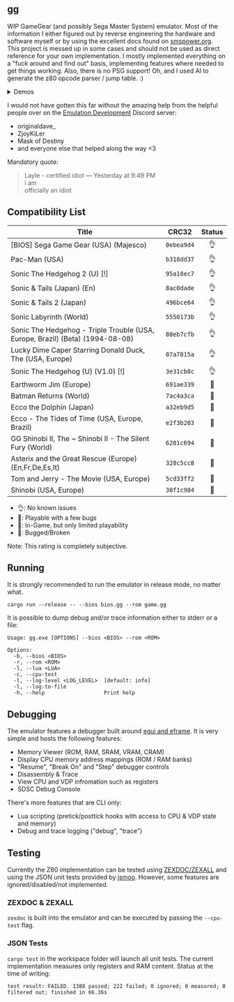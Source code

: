 ## gg
WIP GameGear (and possibly Sega Master System) emulator. Most of the information I either figured out by reverse engineering
the hardware and software myself or by using the excellent docs found on [smspower.org](https://www.smspower.org/). This project is 
messed up in some cases and should not be used as direct reference for your own implementation. I mostly implemented everything on a
"fuck around and find out" basis, implementing features where needed to get things working. Also, there is no PSG support! Oh, and I
used AI to generate the z80 opcode parser / jump table. :)

<details>
  <summary>Demos</summary>

  | Sonic The Hedgehog 2 Demo                                                                         | Lucky Dime Caper Starring Donald Duck Demo                                                        | Pac-Man Demo                                                                                      | Earthworm Jim Demo                                                                                |
  | ------------------------------------------------------------------------------------------------- | ------------------------------------------------------------------------------------------------- | ------------------------------------------------------------------------------------------------- | ------------------------------------------------------------------------------------------------- |
  | <video src="https://github.com/ioncodes/gg/assets/18533297/afd20259-47d0-4dd6-86b8-abe68bc0a4e6"> | <video src="https://github.com/ioncodes/gg/assets/18533297/9ac07dca-3b54-43b2-a881-163980319dff"> | <video src="https://github.com/ioncodes/gg/assets/18533297/1549887c-45f5-4eec-9201-9e4de168b32e"> | <video src="https://github.com/ioncodes/gg/assets/18533297/3812319b-5b0e-4841-99c7-e3f084279b67"> |
</details>

I would not have gotten this far without the amazing help from the helpful people over on the [Emulation Development](https://discord.gg/dkmJAes) Discord server:
* originaldave_
* ZjoyKiLer
* Mask of Destiny
* and everyone else that helped along the way <3

Mandatory quote:  
> Layle - certified idiot — Yesterday at 9:49 PM  
> i am  
> officially an idiot

## Compatibility List
| **Title**                                                                     | **CRC32**  | **Status** |
| ----------------------------------------------------------------------------- | :--------: | :--------: |
| [BIOS] Sega Game Gear (USA) (Majesco)                                         | `0ebea9d4` |     👌      |
| Pac-Man (USA)                                                                 | `b318dd37` |     👌      |
| Sonic The Hedgehog 2 (U) [!]                                                  | `95a18ec7` |     👌      |
| Sonic & Tails (Japan) (En)                                                    | `8ac0dade` |     👌      |
| Sonic & Tails 2 (Japan)                                                       | `496bce64` |     👌      |
| Sonic Labyrinth (World)                                                       | `5550173b` |     👌      |
| Sonic The Hedgehog - Triple Trouble (USA, Europe, Brazil) (Beta) (1994-08-08) | `80eb7cfb` |     👌      |
| Lucky Dime Caper Starring Donald Duck, The (USA, Europe)                      | `07a7815a` |     👌      |
| Sonic The Hedgehog (U) (V1.0) [!]                                             | `3e31cb8c` |     👌      |
| Earthworm Jim (Europe)                                                        | `691ae339` |     🐥      |
| Batman Returns (World)                                                        | `7ac4a3ca` |     🐥      |
| Ecco the Dolphin (Japan)                                                      | `a32eb9d5` |     🐥      |
| Ecco - The Tides of Time (USA, Europe, Brazil)                                | `e2f3b203` |     🐥      |
| GG Shinobi II, The ~ Shinobi II - The Silent Fury (World)                     | `6201c694` |     🐥      |
| Asterix and the Great Rescue (Europe) (En,Fr,De,Es,It)                        | `328c5cc8` |     🐣      |
| Tom and Jerry - The Movie (USA, Europe)                                       | `5cd33ff2` |     🐞      |
| Shinobi (USA, Europe)                                                         | `30f1c984` |     🐞      |

* 👌: No known issues
* 🐥: Playable with a few bugs
* 🐣: In-Game, but only limited playability
* 🐞: Bugged/Broken

Note: This rating is completely subjective.

## Running
It is strongly recommended to run the emulator in release mode, no matter what.
```
cargo run --release -- --bios bios.gg --rom game.gg
```

It is possible to dump debug and/or trace information either to stderr or a file:

```
Usage: gg.exe [OPTIONS] --bios <BIOS> --rom <ROM>

Options:
  -b, --bios <BIOS>
  -r, --rom <ROM>
  -l, --lua <LUA>
  -c, --cpu-test
  -l, --log-level <LOG_LEVEL>  [default: info]
  -l, --log-to-file
  -h, --help                   Print help
```

## Debugging
The emulator features a debugger built around [egui and eframe](https://github.com/emilk/egui). It is very simple and hosts the following features:

* Memory Viewer (ROM, RAM, SRAM, VRAM, CRAM)
* Display CPU memory address mappings (ROM / RAM banks)
* "Resume", "Break On" and "Step" debugger controls
* Disassembly & Trace
* View CPU and VDP infromation such as registers
* SDSC Debug Console

There's more features that are CLI only:
* Lua scripting (pretick/posttick hooks with access to CPU & VDP state and memory)
* Debug and trace logging ("debug", "trace")

## Testing
Currently the Z80 implementation can be tested using [ZEXDOC/ZEXALL](https://github.com/maxim-zhao/zexall-smsjsm) and using the JSON unit tests 
provided by [jsmoo](https://github.com/raddad772/jsmoo/tree/main/misc/tests/GeneratedTests/z80/v1). However, some features are ignored/disabled/not implemented.

### ZEXDOC & ZEXALL
`zexdoc` is built into the emulator and can be executed by passing the `--cpu-test` flag.

### JSON Tests
`cargo test` in the workspace folder will launch all unit tests. The current implementation measures only registers and RAM content. Status at the time of writing:  
```
test result: FAILED. 1388 passed; 222 failed; 0 ignored; 0 measured; 0 filtered out; finished in 66.36s
```
